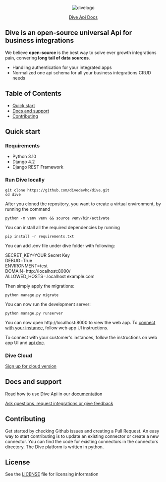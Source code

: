 <p align="center">
  <img alt="divelogo" src="https://docs.diveapi.co/images/logo_dark-d6a70afa.png">
</p>

<p align="center">
  <a href="https://docs.diveapi.co/" target="blank">Dive Api Docs</a>
</p>

## Dive is an open-source universal Api for business integrations

We believe **open-source** is the best way to solve ever growth integrations pain, convering **long tail of data sources**. 

- Handling authentication for your integrated apps
- Normalized one api schema for all your business integrations CRUD needs

## Table of Contents

- [Quick start](#quick-start)
- [Docs and support](#docs-and-support)
- [Contributing](#contributing)

## Quick start

### Requirements

- Python 3.10
- Django 4.2
- Django REST Framework

### Run Dive locally

```
git clone https://github.com/divedevhq/dive.git
cd dive
```
After you cloned the repository, you want to create a virtual environment, by running the command
```
python -m venv venv && source venv/bin/activate
```

You can install all the required dependencies by running
```
pip install -r requirements.txt
```


You can add .env file under dive folder with following:

SECRET_KEY=YOUR Secret Key <br/>
DEBUG=True<br/>
ENVIRONMENT=test<br/>
DOMAIN=http://localhost:8000/<br/>
ALLOWED_HOSTS=.localhost example.com


Then simply apply the migrations:
```
python manage.py migrate
```

You can now run the development server:

```
python manage.py runserver
```

You can now open http://localhost:8000 to view the web app.
To <a href="https://docs.diveapi.co/#connect-your-instance" target="blank"> connect with your instance</a>, follow web app UI instructions.

To connect with your customer's instances, follow the instructions on web app UI and <a href="https://docs.diveapi.co/#connect-multiple-instances"> api doc</a>.


### Dive Cloud

<a href="mailto:sherry@diveapi.co">Sign up for cloud version</a>



## Docs and support
Read how to use Dive Api in our <a href="https://docs.diveapi.co/" target="blank">documentation</a>

<a href="mailto:sherry@diveapi.co">Ask questions, request integrations or give feedback</a>

## Contributing
Get started by checking Github issues and creating a Pull Request. An easy way to start contributing is to update an existing connector or create a new connector. You can find the code for existing connectors in the connectors directory. The Dive platform is written in python.

## License

See the <a href="https://github.com/DiveDevHQ/dive/blob/master/LICENSE">LICENSE</a> file for licensing information